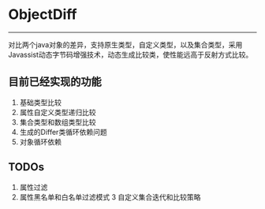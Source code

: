 # ObjectDiff

---
对比两个java对象的差异，支持原生类型，自定义类型，以及集合类型，采用Javassist动态字节码增强技术，动态生成比较类，使性能远高于反射方式比较。


## 目前已经实现的功能
1. 基础类型比较
2. 属性自定义类型递归比较   
3. 集合类型和数组类型比较
4. 生成的Differ类循环依赖问题
5. 对象循环依赖

## TODOs
1. 属性过滤
2. 属性黑名单和白名单过滤模式
3 自定义集合迭代和比较策略
